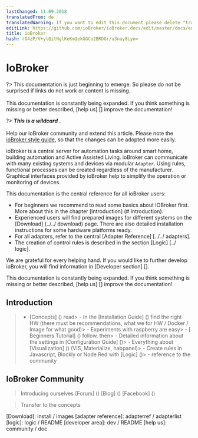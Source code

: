 ```yaml
---
lastChanged: 11.09.2018
translatedFrom: de
translatedWarning: If you want to edit this document please delete "translatedFrom" field, elsewise this document will be translated automatically again
editLink: https://github.com/ioBroker/ioBroker.docs/edit/master/docs/en/intro/README.md
title: ioBroker
hash: rO4zP/V+ylQitNglKeKmIekGGCo2BRDGr/u3nay8Lyo=
---
```

# IoBroker
?> This documentation is just beginning to emerge. So please do not be surprised if links do not work or content is missing. <br><br> This documentation is constantly being expanded. If you think something is missing or better described, [help us] [] improve the documentation!

?> ***This is a wildcard*** . <br><br> Help our ioBroker community and extend this article. Please note the [ioBroker style guide](community/styleguidedoc), so that the changes can be adopted more easily.

ioBroker is a central server for automation tasks around smart home, building automation and Active Assisted Living. ioBroker can communicate with many existing systems and devices via modular `Adapter`. Using rules, functional processes can be created regardless of the manufacturer. Graphical interfaces provided by ioBroker help to simplify the operation or monitoring of devices.

This documentation is the central reference for all ioBroker users:

* For beginners we recommend to read some basics about IOBroker first. More about this in the chapter [Introduction] (# Introduction).
* Experienced users will find prepared images for different systems on the [Download] (../../ download) page. There are also detailed installation instructions for some hardware platforms ready.
* For all adapters, refer to the central [Adapter Reference] [../../ adapters].
* The creation of control rules is described in the section [Logic] [../ logic].

We are grateful for every helping hand. If you would like to further develop ioBroker, you will find information in [Developer section] [].

This documentation is constantly being expanded. If you think something is missing or better described, [help us] [] improve the documentation!

## Introduction
> - [Concepts] () read> - In the [Installation Guide] () find the right HW (there must be recommendations, what we for HW / Docker / Image for what good)> - Experiments with raspberry are easy> - [ Beginners Tutorial] () follow, then> - Detailed information about the settings in [Configuration Guide] ()> - Everything about [Visualization] () (VIS, Materialize, habpanel)> - Create rules in Javascript, Blockly or Node Red with [Logic] ()> - reference to the community

## IoBroker Community
> Introducing ourselves [Forum] () [Blog] () [Facebook] ()

> Transfer to the concepts

[Download]: install / images [adapter reference]: adapterref / adapterlist [logic]: logic / README [developer area]: dev / README [help us]: community / doc